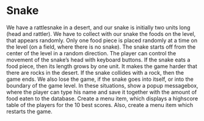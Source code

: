 # Snake 

We have a rattlesnake in a desert, and our snake is initially two units long (head and rattler). We have to collect with our snake the foods on the level, that appears randomly. Only one food piece is placed randomly at a time on the level (on a field, where there is no snake). The snake starts off from the center of the level in a random direction. The player can control the movement of the snake’s head with keyboard buttons. If the snake eats a food piece, then its length grows by one unit. 
It makes the game harder that there are rocks in the desert. If the snake collides with a rock, then the game ends. We also lose the game, if the snake goes into itself, or into the boundary of the game level. 
In these situations, show a popup messagebox, where the player can type his name and save it together with the amount of food eaten to the database. Create a menu item, which displays a highscore table of the players for the 10 best scores. Also, create a menu item which restarts the game.
